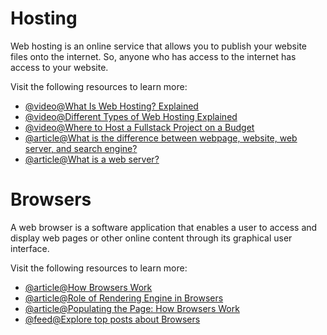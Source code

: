 # Hosting

Web hosting is an online service that allows you to publish your website files onto the internet. So, anyone who has access to the internet has access to your website.

Visit the following resources to learn more:

- [@video@What Is Web Hosting? Explained](https://www.youtube.com/watch?v=htbY9-yggB0)
- [@video@Different Types of Web Hosting Explained](https://www.youtube.com/watch?v=AXVZYzw8geg)
- [@video@Where to Host a Fullstack Project on a Budget](https://www.youtube.com/watch?v=Kx_1NYYJS7Q)
- [@article@What is the difference between webpage, website, web server, and search engine?](https://developer.mozilla.org/en-US/docs/Learn/Common_questions/Web_mechanics/Pages_sites_servers_and_search_engines)
- [@article@What is a web server?](https://developer.mozilla.org/en-US/docs/Learn/Common_questions/Web_mechanics/What_is_a_web_server)
# Browsers

A web browser is a software application that enables a user to access and display web pages or other online content through its graphical user interface.

Visit the following resources to learn more:

- [@article@How Browsers Work](https://www.html5rocks.com/en/tutorials/internals/howbrowserswork/)
- [@article@Role of Rendering Engine in Browsers](https://www.browserstack.com/guide/browser-rendering-engine)
- [@article@Populating the Page: How Browsers Work](https://developer.mozilla.org/en-US/docs/Web/Performance/How_browsers_work)
- [@feed@Explore top posts about Browsers](https://app.daily.dev/tags/browsers?ref=roadmapsh)
